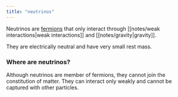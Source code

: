 ```yaml
---
title: "neutrinos"
---
```

Neutrinos are [fermions](https://astrosw.github.io/quartz/particle-physics/fermions) that only interact through [[notes/weak interactions|weak interactions]] and [[notes/gravity|gravity]].

They are electrically neutral and have very small rest mass.

### Where are neutrinos?

Although neutrinos are member of fermions, they cannot join the constitution of matter. They can interact only weakly and cannot be captured with other particles.